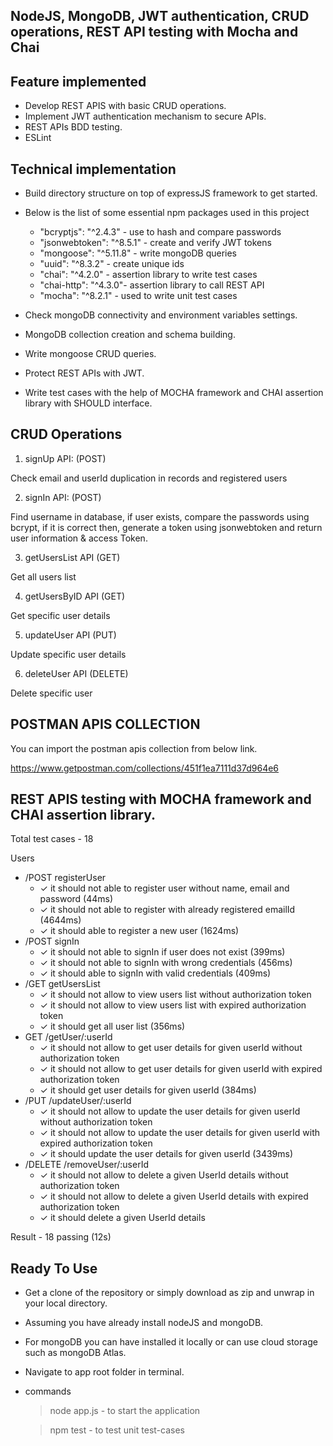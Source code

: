 
## NodeJS, MongoDB, JWT authentication, CRUD operations, REST API testing with Mocha and Chai 

## Feature implemented

- Develop REST APIS with basic CRUD operations.
- Implement JWT authentication mechanism to secure APIs. 
- REST APIs BDD testing.
- ESLint

## Technical implementation

- Build directory structure on top of expressJS framework to get started.
- Below is the list of some essential npm packages used in this project
  
    - "bcryptjs": "^2.4.3" - use to hash and compare passwords
    - "jsonwebtoken": "^8.5.1" - create and verify JWT tokens 
    - "mongoose": "^5.11.8" - write mongoDB queries
    - "uuid": "^8.3.2" - create unique ids
    - "chai": "^4.2.0" - assertion library to write test cases
    - "chai-http": "^4.3.0"-  assertion library to call REST API
    - "mocha": "^8.2.1" - used to write unit test cases
    
- Check mongoDB connectivity and environment variables settings.
- MongoDB collection creation and schema building.
- Write mongoose CRUD queries.
- Protect REST APIs with JWT.
- Write test cases with the help of MOCHA framework and CHAI assertion library with SHOULD interface.

## CRUD Operations 

1. signUp API: (POST)

Check email and userId duplication in records
and registered users
   
2. signIn API: (POST) 

Find username in database, if user exists,
compare the passwords using bcrypt, if it is correct
then, generate a token using jsonwebtoken
and return user information & access Token.

3. getUsersList API (GET)

Get all users list

4. getUsersByID API (GET)

Get specific user details

5. updateUser API (PUT)

Update specific user details

6. deleteUser API (DELETE)

Delete specific user

## POSTMAN APIS COLLECTION

You can import the postman apis collection from below link.

https://www.getpostman.com/collections/451f1ea7111d37d964e6

## REST APIS testing with MOCHA framework and CHAI assertion library. 

Total test cases - 18

Users
   -  /POST registerUser
      - ✓ it should not able to register user without name, email and password (44ms)
      - ✓ it should not able to register with already registered emailId (4644ms)
      - ✓ it should able to register a new user (1624ms)
  -   /POST signIn
      - ✓ it should not able to signIn if user does not exist (399ms)
      - ✓ it should not able to signIn with wrong credentials (456ms)
      - ✓ it should able to signIn with valid credentials (409ms)
  -   /GET getUsersList
      - ✓ it should not allow to view users list without authorization token
      - ✓ it should not allow to view users list with expired authorization token
      - ✓ it should get all user list (356ms)
  -   GET /getUser/:userId
      - ✓ it should not allow to get user details for given userId without authorization token
      - ✓ it should not allow to get user details for given userId with expired authorization token
      - ✓ it should get user details for given userId (384ms)
   -  /PUT /updateUser/:userId
      - ✓ it should not allow to update the user details for given userId without authorization token
      - ✓ it should not allow to update the user details for given userId with expired authorization token
      - ✓ it should update the user details for given userId (3439ms)
   -  /DELETE /removeUser/:userId
      - ✓ it should not allow to delete a given UserId details without authorization token
      - ✓ it should not allow to delete a given UserId details with expired authorization token
      - ✓ it should delete a given UserId details
      
 Result - 18 passing (12s)
 
 ## Ready To Use 
 
 - Get a clone of the repository or simply download as zip and unwrap in your local directory.
 - Assuming you have already install nodeJS and mongoDB. 
 - For mongoDB you can have installed it locally or can use cloud storage such as mongoDB Atlas.
 - Navigate to app root folder in terminal.
 - commands
   
   > node app.js - to start the application
   
   > npm test - to test unit test-cases

 



